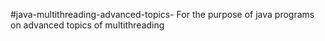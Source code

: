 #java-multithreading-advanced-topics-
For the purpose of java programs on advanced topics of multithreading

